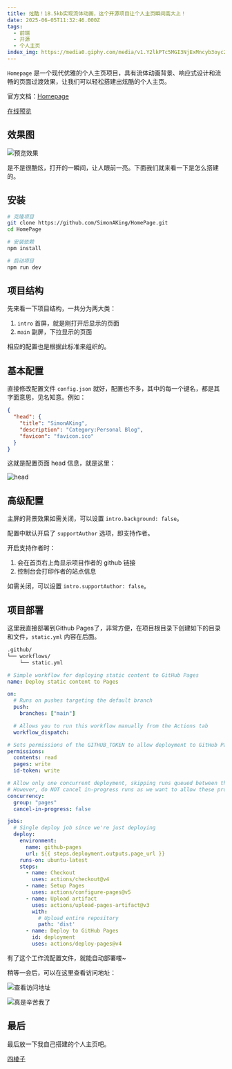 ```yaml
---
title: 炫酷！18.5kb实现流体动画，这个开源项目让个人主页瞬间高大上！
date: 2025-06-05T11:32:46.000Z
tags: 
  - 前端
  - 开源
  - 个人主页
index_img: https://media0.giphy.com/media/v1.Y2lkPTc5MGI3NjExMncyb3oyc21zc3czejU3cGk4M2tiNTdkaTM0N3FodGVpZmU5azNxaCZlcD12MV9pbnRlcm5hbF9naWZfYnlfaWQmY3Q9Zw/fhXFCZEogq39rOpKUi/giphy.gif
---
```


`Homepage` 是一个现代优雅的个人主页项目，具有流体动画背景、响应式设计和流畅的页面过渡效果，让我们可以轻松搭建出炫酷的个人主页。

官方文档：[Homepage](https://github.com/SimonAKing/HomePage)

[在线预览](http://simonaking.com)

效果图
--

![预览效果](https://media0.giphy.com/media/v1.Y2lkPTc5MGI3NjExMncyb3oyc21zc3czejU3cGk4M2tiNTdkaTM0N3FodGVpZmU5azNxaCZlcD12MV9pbnRlcm5hbF9naWZfYnlfaWQmY3Q9Zw/fhXFCZEogq39rOpKUi/giphy.gif)

是不是很酷炫，打开的一瞬间，让人眼前一亮。下面我们就来看一下是怎么搭建的。

## 安装

```bash
# 克隆项目
git clone https://github.com/SimonAKing/HomePage.git
cd HomePage

# 安装依赖
npm install

# 启动项目
npm run dev
```

## 项目结构

先来看一下项目结构，一共分为两大类：
1. `intro` 首屏，就是刚打开后显示的页面
2. `main` 副屏，下拉显示的页面

相应的配置也是根据此标准来组织的。

## 基本配置

直接修改配置文件 `config.json` 就好，配置也不多，其中的每一个键名，都是其字面意思，见名知意。例如：

```json
{
  "head": {
    "title": "SimonAKing",
    "description": "Category:Personal Blog",
    "favicon": "favicon.ico"
  }
}
```

这就是配置页面 head 信息，就是这里：

![head](https://silengzi.github.io/cube-fluid-blod/images/image-20250605160304200.png)

## 高级配置

主屏的背景效果如需关闭，可以设置 `intro.background: false`。

配置中默认开启了 `supportAuthor` 选项，即支持作者。

开启支持作者时：
1. 会在首页右上角显示项目作者的 github 链接
2. 控制台会打印作者的站点信息

如需关闭，可以设置 `intro.supportAuthor: false`。

## 项目部署

这里我直接部署到Github Pages了，非常方便，在项目根目录下创建如下的目录和文件，`static.yml` 内容在后面。

```bash
.github/
└── workflows/
    └── static.yml
```

```static.yml
# Simple workflow for deploying static content to GitHub Pages
name: Deploy static content to Pages

on:
  # Runs on pushes targeting the default branch
  push:
    branches: ["main"]

  # Allows you to run this workflow manually from the Actions tab
  workflow_dispatch:

# Sets permissions of the GITHUB_TOKEN to allow deployment to GitHub Pages
permissions:
  contents: read
  pages: write
  id-token: write

# Allow only one concurrent deployment, skipping runs queued between the run in-progress and latest queued.
# However, do NOT cancel in-progress runs as we want to allow these production deployments to complete.
concurrency:
  group: "pages"
  cancel-in-progress: false

jobs:
  # Single deploy job since we're just deploying
  deploy:
    environment:
      name: github-pages
      url: ${{ steps.deployment.outputs.page_url }}
    runs-on: ubuntu-latest
    steps:
      - name: Checkout
        uses: actions/checkout@v4
      - name: Setup Pages
        uses: actions/configure-pages@v5
      - name: Upload artifact
        uses: actions/upload-pages-artifact@v3
        with:
          # Upload entire repository
          path: 'dist'
      - name: Deploy to GitHub Pages
        id: deployment
        uses: actions/deploy-pages@v4
```

有了这个工作流配置文件，就能自动部署喽~

稍等一会后，可以在这里查看访问地址：

![查看访问地址](https://silengzi.github.io/cube-fluid-blod/images/023550cf64cb48b5ec17354a8b7f1fd.png)

![真是辛苦我了](https://silengzi.github.io/cube-fluid-blod/images/006APoFYly8h3e81seuavg30k00k0jxz.gif)

## 最后

最后放一下我自己搭建的个人主页吧。

[四棱子](https://silengzi.github.io/HomePage/)
